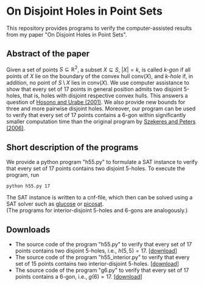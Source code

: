 # On Disjoint Holes in Point Sets

This repository provides programs to verify the computer-assisted results from my paper "On Disjoint Holes in Point Sets".

## Abstract of the paper

Given a set of points $S \subseteq \mathbb{R}^2$, a subset $X \subseteq S$, $|X|=k$, is called _$k$-gon_ if all points of $X$ lie on the boundary of the convex hull $\mathrm{conv} (X)$, and _$k$-hole_ if, in addition, no point of $S \setminus X$ lies in $\mathrm{conv} (X)$. We use computer assistance to show that every set of 17 points in general position admits two disjoint 5-holes, that is, holes with disjoint respective convex hulls. This answers a question of [Hosono and Urabe (2001)](http://doi.org/10.1016/S0925-7721(01)00023-2). We also provide new bounds for three and more pairwise disjoint holes. Moreover, our program can be used to verify that every set of 17 points contains a 6-gon within significantly smaller computation time than the original program by [Szekeres and Peters (2006)](http://doi.org/10.1017/S144618110000300X).

## Short description of the programs

We provide a python program "h55.py" to formulate a SAT instance to verify that every set of 17 points contains two disjoint 5-holes. To execute the program, run

```python h55.py 17```

The SAT instance is written to a cnf-file, which then can be solved using a SAT solver such as [glucose](http://www.labri.fr/perso/lsimon/glucose/) or [picosat](http://fmv.jku.at/picosat/).  
(The programs for interior-disjoint 5-holes and 6-gons are analogously.)

## Downloads

*   The source code of the program "h55.py" to verify that every set of 17 points contains two disjoint 5-holes, i.e., $h(5,5)=17$. \[[download](h55.py)\]
*   The source code of the program "h55_interior.py" to verify that every set of 15 points contains two interior-disjoint 5-holes. \[[download](h55_interior.py)\]
*   The source code of the program "g6.py" to verify that every set of 17 points contains a 6-gon, i.e., $g(6)=17$. \[[download](g6.py)\]